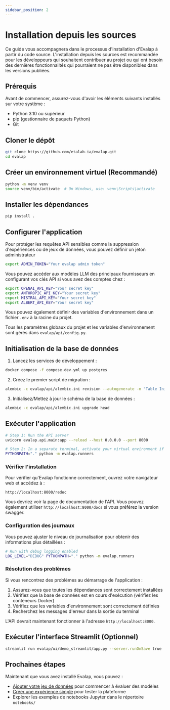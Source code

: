 ```yaml
---
sidebar_position: 2
---
```


# Installation depuis les sources

Ce guide vous accompagnera dans le processus d'installation d'Evalap à partir du code source. L'installation depuis les sources est recommandée pour les développeurs qui souhaitent contribuer au projet ou qui ont besoin des dernières fonctionnalités qui pourraient ne pas être disponibles dans les versions publiées.

## Prérequis

Avant de commencer, assurez-vous d'avoir les éléments suivants installés sur votre système :

- Python 3.10 ou supérieur
- pip (gestionnaire de paquets Python)
- Git

## Cloner le dépôt

```bash
git clone https://github.com/etalab-ia/evalap.git
cd evalap
```

## Créer un environnement virtuel (Recommandé)

```bash
python -m venv venv
source venv/bin/activate  # On Windows, use: venv\Scripts\activate
```

## Installer les dépendances

```bash
pip install .
```

## Configurer l'application

Pour protéger les requêtes API sensibles comme la suppression d'expériences ou de jeux de données, vous pouvez définir un jeton administrateur

```bash
export ADMIN_TOKEN="Your evalap admin token"
```

Vous pouvez accéder aux modèles LLM des principaux fournisseurs en configurant vos clés API si vous avez des comptes chez :

```bash
export OPENAI_API_KEY="Your secret key"
export ANTHROPIC_API_KEY="Your secret key"
export MISTRAL_API_KEY="Your secret key"
export ALBERT_API_KEY="Your secret key"
```

Vous pouvez également définir des variables d'environnement dans un fichier `.env` à la racine du projet.

Tous les paramètres globaux du projet et les variables d'environnement sont gérés dans `evalap/api/config.py`.

## Initialisation de la base de données

1. Lancez les services de développement :

```bash
docker compose -f compose.dev.yml up postgres
```

2. Créez le premier script de migration :

```bash
alembic -c evalap/api/alembic.ini revision --autogenerate -m "Table Initialization"
```

3. Initialisez/Mettez à jour le schéma de la base de données :

```bash
alembic -c evalap/api/alembic.ini upgrade head
```


## Exécuter l'application

```bash
# Step 1: Run the API server
uvicorn evalap.api.main:app --reload --host 0.0.0.0 --port 8000

# Step 2: In a separate terminal, activate your virtual environment if needed, then run the runner
PYTHONPATH="." python -m evalap.runners
```

### Vérifier l'installation

Pour vérifier qu'Evalap fonctionne correctement, ouvrez votre navigateur web et accédez à :

```
http://localhost:8000/redoc
```

Vous devriez voir la page de documentation de l'API. Vous pouvez également utiliser `http://localhost:8000/docs` si vous préférez la version swagger.

### Configuration des journaux

Vous pouvez ajuster le niveau de journalisation pour obtenir des informations plus détaillées :

```bash
# Run with debug logging enabled
LOG_LEVEL="DEBUG" PYTHONPATH="." python -m evalap.runners
```

### Résolution des problèmes

Si vous rencontrez des problèmes au démarrage de l'application :

1. Assurez-vous que toutes les dépendances sont correctement installées
2. Vérifiez que la base de données est en cours d'exécution (vérifiez les conteneurs Docker)
3. Vérifiez que les variables d'environnement sont correctement définies
4. Recherchez les messages d'erreur dans la sortie du terminal

L'API devrait maintenant fonctionner à l'adresse `http://localhost:8000`.

## Exécuter l'interface Streamlit (Optionnel)

```bash
streamlit run evalap/ui/demo_streamlit/app.py --server.runOnSave true
```


## Prochaines étapes

Maintenant que vous avez installé Evalap, vous pouvez :

- [Ajouter votre jeu de données](../user-guides/add-your-dataset.md) pour commencer à évaluer des modèles
- [Créer une expérience simple](../user-guides/create-a-simple-experiment.md) pour tester la plateforme
- Explorer les exemples de notebooks Jupyter dans le répertoire `notebooks/`
